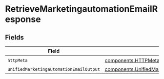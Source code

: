 # RetrieveMarketingautomationEmailResponse


## Fields

| Field                                                                                                                | Type                                                                                                                 | Required                                                                                                             | Description                                                                                                          |
| -------------------------------------------------------------------------------------------------------------------- | -------------------------------------------------------------------------------------------------------------------- | -------------------------------------------------------------------------------------------------------------------- | -------------------------------------------------------------------------------------------------------------------- |
| `httpMeta`                                                                                                           | [components.HTTPMetadata](../../models/components/httpmetadata.md)                                                   | :heavy_check_mark:                                                                                                   | N/A                                                                                                                  |
| `unifiedMarketingautomationEmailOutput`                                                                              | [components.UnifiedMarketingautomationEmailOutput](../../models/components/unifiedmarketingautomationemailoutput.md) | :heavy_minus_sign:                                                                                                   | N/A                                                                                                                  |